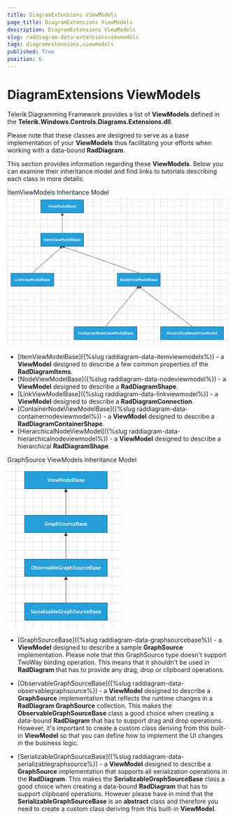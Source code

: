 ```yaml
---
title: DiagramExtensions ViewModels
page_title: DiagramExtensions ViewModels
description: DiagramExtensions ViewModels
slug: raddiagram-data-extensionsviewmodels
tags: diagramextensions,viewmodels
published: True
position: 6
---
```


# DiagramExtensions ViewModels

Telerik Diagramming Framework provides a list of __ViewModels__ defined in the __Telerik.Windows.Controls.Diagrams.Extensions.dll__. 

Please note that these classes are designed to serve as a base implementation of your __ViewModels__ thus facilitating your efforts when working with a data-bound __RadDiagram__. 	  

This section provides information regarding these __ViewModels__. Below you can examine their inheritance model and find links to tutorials describing each class in more details:		

ItemViewModels Inheritance Model
![raddiagram-data-itemviewmodels-hierarchy](images/raddiagram-data-itemviewmodels-hierarchy.png)

* [ItemViewModelBase]({%slug raddiagram-data-itemviewmodels%}) - a __ViewModel__ designed to describe a few common properties of the __RadDiagramItems__.
* [NodeViewModelBase]({%slug raddiagram-data-nodeviewmodel%}) - a __ViewModel__ designed to describe a __RadDiagramShape__.
* [LinkViewModelBase]({%slug raddiagram-data-linkviewmodel%}) - a __ViewModel__ designed to describe a __RadDiagramConnection__.
* [ContainerNodeViewModelBase]({%slug raddiagram-data-containernodeviewmodel%}) - a __ViewModel__ designed to describe a __RadDiagramContainerShape__.
* [HierarchicalNodeViewModel]({%slug raddiagram-data-hierarchicalnodeviewmodel%}) - a __ViewModel__ designed to describe a hierarchical __RadDiagramShape__.

GraphSource ViewModels Inheritance Model
![raddiagram-data-graphsource-hierarchy](images/raddiagram-data-graphsource-hierarchy.png)

* [GraphSourceBase]({%slug raddiagram-data-graphsourcebase%}) - a __ViewModel__ designed to describe a sample __GraphSource__ implementation. Please note that this GraphSource type doesn't support TwoWay binding operation. This means that it shouldn't be used in __RadDiagram__ that has to provide any drag, drop or clipboard operations.			

* [ObservableGraphSourceBase]({%slug raddiagram-data-observablegraphsource%}) - a __ViewModel__ designed to describe a __GraphSource__ implementation that reflects the runtime changes in a __RadDiagram GraphSource__ collection. This makes the __ObservableGraphSourceBase__ class a good choice when creating a data-bound __RadDiagram__ that has to support drag and drop operations. However, it's important to create a custom class deriving from this built-in __ViewModel__ so that you can define how to implement the UI changes in the business logic.			

* [SerializableGraphSourceBase]({%slug raddiagram-data-serializablegraphsource%}) - a __ViewModel__ designed to describe a __GraphSource__ implementation that supports all serialization operations in the __RadDiagram__. This makes the __SerializableGraphSourceBase__ class a good choice when creating a data-bound __RadDiagram__ that has to support clipboard operations. However please have in mind that the __SerializableGraphSourceBase__ is an __abstract__ class and therefore you need to create a custom class deriving from this built-in __ViewModel__.